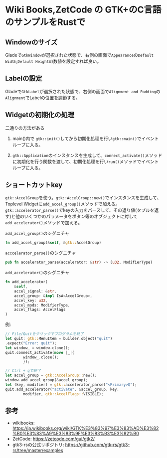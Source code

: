 # Wiki Books,ZetCode の GTK+のC言語のサンプルをRustで

## Windowのサイズ

Gladeで`GtkWindow`が選択された状態で、右側の画面で`Appearance`の`Default Width`,`Default Height`の数値を設定すれば良い。

## Labelの設定

Gladeで`GtkLabel`が選択された状態で、右側の画面で`Alignment and Padding`の`Alignment`でLabelの位置を調節する。

## Widgetの初期化の処理

二通りの方法がある

1. main()内で `gtk::init()`してから初期化処理を行い`gtk::main()`でイベントループに入る。 

2. `gtk::Application`のインスタンスを生成して、`connect_activate()`メソッドに初期化を行う関数を渡して、初期化処理を行い`run()`メソッドでイベントループに入る。

## ショートカットkey

`gtk::AccelGroup`を使う。`gtk::AccelGroup::new()`でインスタンスを生成して、Toplevel Widgetに`add_accel_group()`メソッドで加える。
`gtk::accelerator_parse()`でkeyの入力をパースして、その返り値(タプルを返す)と他のいくつかのパラメータをボタン等のオブジェクトに対して`add_accelerator()`メソッドで加える。

`add_accel_group()`のシグニチャ
```Rust
fn add_accel_group(&self, &gtk::AccelGroup)
```

`acccelerator_parse()`のシグニチャ
```Rust
pub fn accelerator_parse(accelerator: &str) -> (u32, ModifierType)
```

`add_accelerator()`のシグニチャ
```Rust
fn add_accelerator(
    &self,
    accel_signal: &str,
    accel_group: &impl IsA<AccelGroup>,
    accel_key: u32,
    accel_mods: ModifierType,
    accel_flags: AccelFlags
)
```

例:
```Rust
// File/Quitをクリックでプログラムを終了
let quit: gtk::MenuItem = builder.object("quit")
.expect("Error: quit");
let window_ = window.clone();
quit.connect_activate(move |_|{
        window_.close();
        });

// Ctrl + qで終了
let accel_group = gtk::AccelGroup::new(); 
window.add_accel_group(&accel_group);
let (key, modifier) = gtk::accelerator_parse("<Primary>Q");
quit.add_accelerator("activate", &accel_group, key, 
        modifier, gtk::AccelFlags::VISIBLE);
```

## 参考

- wikibooks: https://ja.wikibooks.org/wiki/GTK%E3%83%97%E3%83%AD%E3%82%B0%E3%83%A9%E3%83%9F%E3%83%B3%E3%82%B0
- ZetCode: https://zetcode.com/gui/gtk2/ 
- gtk3-rsの公式リポジトリ: https://github.com/gtk-rs/gtk3-rs/tree/master/examples 
